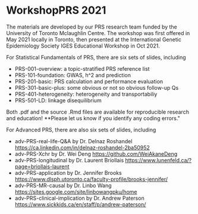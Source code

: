 # WorkshopPRS 2021

The materials are developed by our PRS research team funded by the University of Toronto Mclaughlin Centre. The workshop was first offered in May 2021 locally in Toronto, then presented at the International Genetic Epidemiology Society IGES Educational Workshop in Oct 2021.

For Statistical Fundamentals of PRS, there are six sets of slides, including  
- PRS-001-overview: a topic-stratified PRS reference list  
- PRS-101-foundation: GWAS, h^2 and prediction  
- PRS-201-basic: PRS calculation and performance evaluation   
- PRS-301-basic-plus: some obvious or not so obvious follow-up Qs  
- PRS-401-heterogeneity: heterogeneity and transportabiliy  
- PRS-501-LD: linkage disequilibrium  

Both .pdf and the source .Rmd files are available for reproducible research and education! **Please let us know if you identify any coding errors."   

For Advanced PRS, there are also six sets of slides, including  
- adv-PRS-real-life-Q&A by Dr. Delnaz Roshandel https://ca.linkedin.com/in/delnaz-roshandel-2ba50952
- adv-PRS-Xchr by Dr. Wei Deng https://github.com/WeiAkaneDeng
- adv-PRS-longitudinal by Dr. Laurent Briollais https://www.lunenfeld.ca/?page=briollais-laurent
- adv-PRS-application by Dr. Jennifer Brooks https://www.dlsph.utoronto.ca/faculty-profile/brooks-jennifer/
- adv-PRS-MR-causal by Dr. Linbo Wang https://sites.google.com/site/linbowangpku/home
- adv-PRS-clinical-implication by Dr. Andrew Paterson https://www.sickkids.ca/en/staff/p/andrew-paterson/



